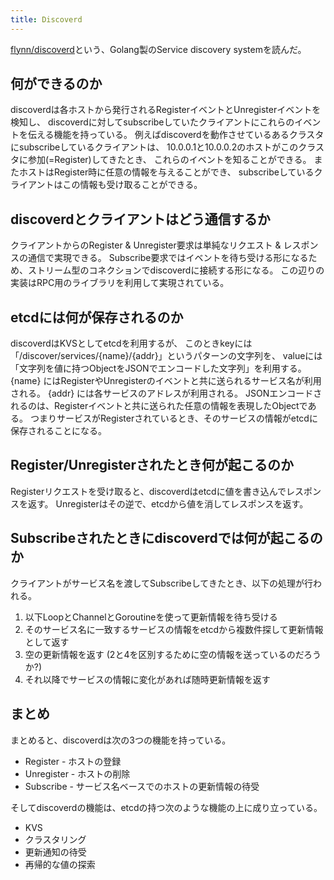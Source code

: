 ```yaml
---
title: Discoverd
---
```


[flynn/discoverd](https://github.com/flynn/discoverd)という、Golang製のService discovery systemを読んだ。

## 何ができるのか
discoverdは各ホストから発行されるRegisterイベントとUnregisterイベントを検知し、
discoverdに対してsubscribeしていたクライアントにこれらのイベントを伝える機能を持っている。
例えばdiscoverdを動作させているあるクラスタにsubscribeしているクライアントは、
10.0.0.1と10.0.0.2のホストがこのクラスタに参加(=Register)してきたとき、
これらのイベントを知ることができる。
またホストはRegister時に任意の情報を与えることができ、
subscribeしているクライアントはこの情報も受け取ることができる。

## discoverdとクライアントはどう通信するか
クライアントからのRegister & Unregister要求は単純なリクエスト & レスポンスの通信で実現できる。
Subscribe要求ではイベントを待ち受ける形になるため、ストリーム型のコネクションでdiscoverdに接続する形になる。
この辺りの実装はRPC用のライブラリを利用して実現されている。

## etcdには何が保存されるのか
discoverdはKVSとしてetcdを利用するが、
このときkeyには「/discover/services/{name}/{addr}」というパターンの文字列を、
valueには「文字列を値に持つObjectをJSONでエンコードした文字列」を利用する。
{name} にはRegisterやUnregisterのイベントと共に送られるサービス名が利用される。
{addr} には各サービスのアドレスが利用される。
JSONエンコードされるのは、Registerイベントと共に送られた任意の情報を表現したObjectである。
つまりサービスがRegisterされているとき、そのサービスの情報がetcdに保存されることになる。

## Register/Unregisterされたとき何が起こるのか
Registerリクエストを受け取ると、discoverdはetcdに値を書き込んでレスポンスを返す。
Unregisterはその逆で、etcdから値を消してレスポンスを返す。

## Subscribeされたときにdiscoverdでは何が起こるのか
クライアントがサービス名を渡してSubscribeしてきたとき、以下の処理が行われる。

1. 以下LoopとChannelとGoroutineを使って更新情報を待ち受ける
1. そのサービス名に一致するサービスの情報をetcdから複数件探して更新情報として返す
1. 空の更新情報を返す (2と4を区別するために空の情報を送っているのだろうか?)
1. それ以降でサービスの情報に変化があれば随時更新情報を返す

## まとめ
まとめると、discoverdは次の3つの機能を持っている。

* Register - ホストの登録
* Unregister - ホストの削除
* Subscribe - サービス名ベースでのホストの更新情報の待受

そしてdiscoverdの機能は、etcdの持つ次のような機能の上に成り立っている。

* KVS
* クラスタリング
* 更新通知の待受
* 再帰的な値の探索
